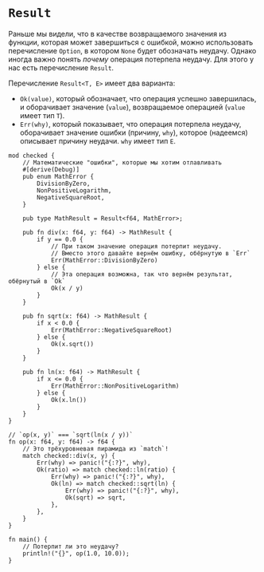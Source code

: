 # `Result`

Раньше мы видели, что в качестве возвращаемого значения из функции, которая может завершиться с ошибкой, можно использовать перечисление `Option`, в котором `None` будет обозначать неудачу. Однако иногда важно понять *почему* операция потерпела неудачу. Для этого у нас есть перечисление `Result`.

Перечисление `Result<T, E>` имеет два варианта:

- `Ok(value)`, который обозначает, что операция успешно завершилась, и оборачивает значение (`value`), возвращаемое операцией (`value` имеет тип `T`).
- `Err(why)`, который показывает, что операция потерпела неудачу, оборачивает значение ошибки (причину, `why`), которое (надеемся) описывает причину неудачи. `why` имеет тип `E`.

```rust,editable,ignore,mdbook-runnable
mod checked {
    // Математические "ошибки", которые мы хотим отлавливать
    #[derive(Debug)]
    pub enum MathError {
        DivisionByZero,
        NonPositiveLogarithm,
        NegativeSquareRoot,
    }

    pub type MathResult = Result<f64, MathError>;

    pub fn div(x: f64, y: f64) -> MathResult {
        if y == 0.0 {
            // При таком значение операция потерпит неудачу.
            // Вместо этого давайте вернём ошибку, обёрнутую в `Err`
            Err(MathError::DivisionByZero)
        } else {
            // Эта операция возможна, так что вернём результат, обёрнутый в `Ok`
            Ok(x / y)
        }
    }

    pub fn sqrt(x: f64) -> MathResult {
        if x < 0.0 {
            Err(MathError::NegativeSquareRoot)
        } else {
            Ok(x.sqrt())
        }
    }

    pub fn ln(x: f64) -> MathResult {
        if x <= 0.0 {
            Err(MathError::NonPositiveLogarithm)
        } else {
            Ok(x.ln())
        }
    }
}

// `op(x, y)` === `sqrt(ln(x / y))`
fn op(x: f64, y: f64) -> f64 {
    // Это трёхуровневая пирамида из `match`!
    match checked::div(x, y) {
        Err(why) => panic!("{:?}", why),
        Ok(ratio) => match checked::ln(ratio) {
            Err(why) => panic!("{:?}", why),
            Ok(ln) => match checked::sqrt(ln) {
                Err(why) => panic!("{:?}", why),
                Ok(sqrt) => sqrt,
            },
        },
    }
}

fn main() {
    // Потерпит ли это неудачу?
    println!("{}", op(1.0, 10.0));
}
```
